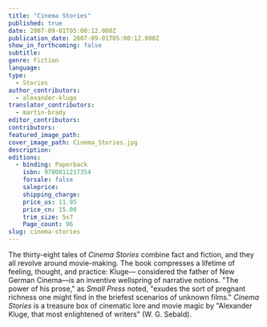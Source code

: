 ```yaml
---
title: "Cinema Stories"
published: true
date: 2007-09-01T05:00:12.000Z
publication_date: 2007-09-01T05:00:12.000Z
show_in_forthcoming: false
subtitle:
genre: Fiction
language:
type:
  - Stories
author_contributors:
  - alexander-kluge
translator_contributors:
  - martin-brady
editor_contributors:
contributors:
featured_image_path:
cover_image_path: Cinema_Stories.jpg
description:
editions:
  - binding: Paperback
    isbn: 9780811217354
    forsale: false
    saleprice:
    shipping_charge:
    price_us: 11.95
    price_cn: 15.00
    trim_size: 5x7
    Page_count: 96
slug: cinema-stories
---
```


The thirty-eight tales of _Cinema Stories_ combine fact and fiction, and they all revolve around movie-making. The book compresses a lifetime of feeling, thought, and practice: Kluge— considered the father of New German Cinema—is an inventive wellspring of narrative notions. "The power of his prose," as _Small Press_ noted, "exudes the sort of pregnant richness one might find in the briefest scenarios of unknown films." _Cinema Stories_ is a treasure box of cinematic lore and movie magic by "Alexander Kluge, that most enlightened of writers" (W. G. Sebald).

